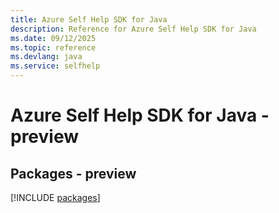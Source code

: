 ```yaml
---
title: Azure Self Help SDK for Java
description: Reference for Azure Self Help SDK for Java
ms.date: 09/12/2025
ms.topic: reference
ms.devlang: java
ms.service: selfhelp
---
```

# Azure Self Help SDK for Java - preview
## Packages - preview
[!INCLUDE [packages](self-help-index.md)]